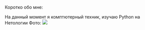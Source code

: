 Коротко обо мне:

На данный момент я комптютерный техник, изучаю Python на Нетологии
Фото:
 ![](https://1drv.ms/i/s!Ah-5f07EdXPavWy76xNPsrS904Fz?e=GQoM4h)
